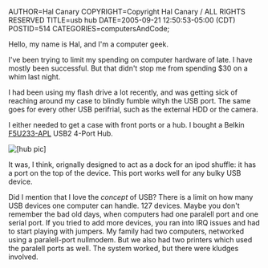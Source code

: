 AUTHOR=Hal Canary
COPYRIGHT=Copyright Hal Canary / ALL RIGHTS RESERVED
TITLE=usb hub
DATE=2005-09-21 12:50:53-05:00 (CDT)
POSTID=514
CATEGORIES=computersAndCode;

Hello, my name is Hal, and I'm a computer geek.

I've been trying to limit my spending on computer hardware of late. I have mostly been successful. But that didn't stop me from spending $30 on a whim last night.

I had been using my flash drive a lot recently, and was getting sick of reaching around my case to blindly fumble wityh the USB port. The same goes for every other USB perifrial, such as the external HDD or the camera.

I either needed to get a case with front ports or a hub. I bought a Belkin [F5U233-APL](http://tinyurl.com/coug4) USB2 4-Port Hub.

![[hub pic]](https://halcanary.org/images/2005-09-21-belkin-hub.jpg)

It was, I think, orignally designed to act as a dock for an ipod shuffle: it has a port on the top of the device. This port works well for any bulky USB device.

Did I mention that I love the _concept_ of USB? There is a limit on how many USB devices one computer can handle. 127 devices. Maybe you don't remember the bad old days, when computers had one paralell port and one serial port. If you tried to add more devices, you ran into IRQ issues and had to start playing with jumpers. My family had two computers, networked using a paralell-port nullmodem. But we also had two printers which used the paralell ports as well. The system worked, but there were kludges involved.
